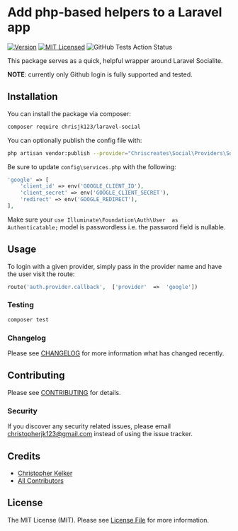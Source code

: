 
# Add php-based helpers to a Laravel app

[![Version](https://img.shields.io/packagist/v/chrisjk123/laravel-social.svg?include_prereleases&style=flat&label=packagist)](https://packagist.org/packages/chrisjk123/laravel-social)
[![MIT Licensed](https://img.shields.io/badge/license-MIT-brightgreen.svg?style=flat)](LICENSE.md)
![GitHub Tests Action Status](https://img.shields.io/github/workflow/status/chrisjk123/laravel-social/run-tests?style=flat&label=tests)

This package serves as a quick, helpful wrapper around Laravel Socialite.

**NOTE**: currently only Github login is fully supported and tested.

## Installation

You can install the package via composer:

```bash
composer require chrisjk123/laravel-social
```

You can optionally publish the config file with:

```bash
php artisan vendor:publish --provider="Chriscreates\Social\Providers\SocialServiceProvider" --tag="social-config"
```

Be sure to update `config\services.php` with the following:

```php
'google' => [
	'client_id' => env('GOOGLE_CLIENT_ID'),
	'client_secret' => env('GOOGLE_CLIENT_SECRET'),
	'redirect' => env('GOOGLE_REDIRECT'),
],
```

Make sure your `use Illuminate\Foundation\Auth\User  as  Authenticatable;` model is passwordless i.e. the password field is nullable.

## Usage

To login with a given provider, simply pass in the provider name and have the user visit the route:

```php
route('auth.provider.callback',  ['provider'  =>  'google'])
```

### Testing

``` bash
composer test
```

### Changelog

Please see [CHANGELOG](CHANGELOG.md) for more information what has changed recently.

## Contributing

Please see [CONTRIBUTING](CONTRIBUTING.md) for details.

### Security

If you discover any security related issues, please email christopherjk123@gmail.com instead of using the issue tracker.

## Credits

- [Christopher Kelker](https://github.com/chrisjk123)
- [All Contributors](../../contributors)

## License

The MIT License (MIT). Please see [License File](LICENSE.md) for more information.
